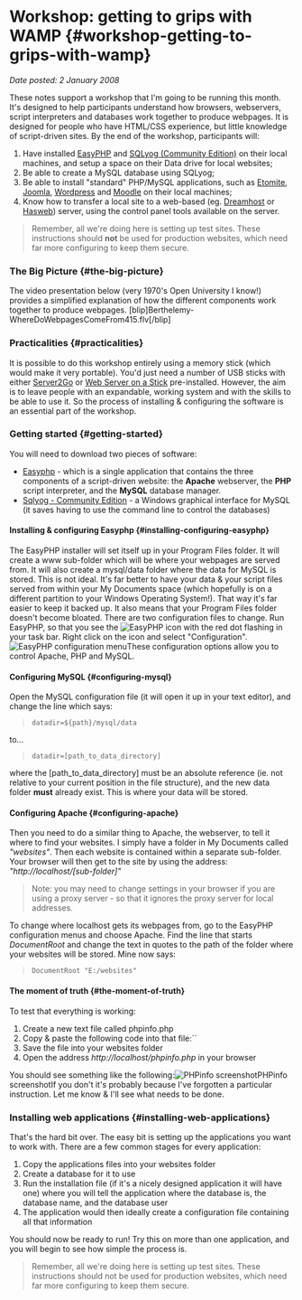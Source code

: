 # Workshop: getting to grips with WAMP {#workshop-getting-to-grips-with-wamp}

_Date posted: 2 January 2008_

These notes support a workshop that I'm going to be running this month. It's designed to help participants understand how browsers, webservers, script interpreters and databases work together to produce webpages. It is designed for people who have HTML/CSS experience, but little knowledge of script-driven sites. By the end of the workshop, participants will:

1.  Have installed [EasyPHP](http://www.easyphp.org/?lang=en) and [SQLyog (Community Edition)](http://www.webyog.com/en/) on their local machines, and setup a space on their Data drive for local websites;
2.  Be able to create a MySQL database using SQLyog;
3.  Be able to install "standard" PHP/MySQL applications, such as [Etomite](http://www.etomite.org/), [Joomla](http://www.joomla.org/), [Wordpress](http://wordpress.org/) and [Moodle](http://moodle.org/) on their local machines;
4.  Know how to transfer a local site to a web-based (eg. [Dreamhost](http://www.dreamhost.com/) or [Hasweb](http://www.hasweb.com/)) server, using the control panel tools available on the server.

> Remember, all we're doing here is setting up test sites. These instructions should **not** be used for production websites, which need far more configuring to keep them secure.

### The Big Picture {#the-big-picture}

The video presentation below (very 1970's Open University I know!) provides a simplified explanation of how the different components work together to produce webpages. [blip]Berthelemy-WhereDoWebpagesComeFrom415.flv[/blip]

### Practicalities {#practicalities}

It is possible to do this workshop entirely using a memory stick (which would make it very portable). You'd just need a number of USB sticks with either [Server2Go](http://www.server2go-web.de/) or [Web Server on a Stick](http://www.chsoftware.net/en/useware/wos/wos.htm) pre-installed. However, the aim is to leave people with an expandable, working system and with the skills to be able to use it. So the process of installing & configuring the software is an essential part of the workshop.

### Getting started {#getting-started}

You will need to download two pieces of software:

*   [Easyphp](http://www.easyphp.org/?lang=en) - which is a single application that contains the three components of a script-driven website: the **Apache** webserver, the **PHP** script interpreter, and the **MySQL** database manager.
*   [Sqlyog - Community Edition](http://www.webyog.com/en/) - a Windows graphical interface for MySQL (it saves having to use the command line to control the databases)

#### Installing & configuring Easyphp {#installing-configuring-easyphp}

The EasyPHP installer will set itself up in your Program Files folder. It will create a www sub-folder which will be where your webpages are served from. It will also create a mysql/data folder where the data for MySQL is stored. This is not ideal. It's far better to have your data & your script files served from within your My Documents space (which hopefully is on a different partition to your Windows Operating System!). That way it's far easier to keep it backed up. It also means that your Program Files folder doesn't become bloated. There are two configuration files to change. Run EasyPHP, so that you see the ![EasyPHP icon](./assets/easyphp.png "EasyPHP icon") with the red dot flashing in your task bar. Right click on the icon and select "Configuration".![EasyPHP configuration menu](./assets/easyphp_configuration.png "EasyPHP configuration menu")These configuration options allow you to control Apache, PHP and MySQL.

#### Configuring MySQL {#configuring-mysql}

Open the MySQL configuration file (it will open it up in your text editor), and change the line which says:

> `datadir=${path}/mysql/data`

to...

> `datadir=[path_to_data_directory]`

where the [path_to_data_directory] must be an absolute reference (ie. not relative to your current position in the file structure), and the new data folder **must** already exist. This is where your data will be stored.

#### Configuring Apache {#configuring-apache}

Then you need to do a similar thing to Apache, the webserver, to tell it where to find your websites. I simply have a folder in My Documents called _"websites"_. Then each website is contained within a separate sub-folder. Your browser will then get to the site by using the address: _"http://localhost/[sub-folder]"_

> Note: you may need to change settings in your browser if you are using a proxy server - so that it ignores the proxy server for local addresses.

To change where localhost gets its webpages from, go to the EasyPHP configuration menus and choose Apache. Find the line that starts _DocumentRoot_ and change the text in quotes to the path of the folder where your websites will be stored. Mine now says:

> `DocumentRoot "E:/websites"`

#### The moment of truth {#the-moment-of-truth}

To test that everything is working:

1.  Create a new text file called phpinfo.php
2.  Copy & paste the following code into that file:``
3.  Save the file into your websites folder
4.  Open the address _http://localhost/phpinfo.php_ in your browser

You should see something like the following:![PHPinfo screenshot](./assets/phpinfo_screenshot.png "PHPinfo screenshot")PHPinfo screenshotIf you don't it's probably because I've forgotten a particular instruction. Let me know & I'll see what needs to be done.

### Installing web applications {#installing-web-applications}

That's the hard bit over. The easy bit is setting up the applications you want to work with. There are a few common stages for every application:

1.  Copy the applications files into your websites folder
2.  Create a database for it to use
3.  Run the installation file (if it's a nicely designed application it will have one) where you will tell the application where the database is, the database name, and the database user
4.  The application would then ideally create a configuration file containing all that information

You should now be ready to run! Try this on more than one application, and you will begin to see how simple the process is.

> Remember, all we're doing here is setting up test sites. These instructions should not be used for production websites, which need far more configuring to keep them secure.